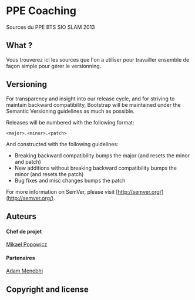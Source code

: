 # PPE Coaching

Sources du PPE BTS SIO SLAM 2013


## What ?

Vous trouverez ici les sources que l'on a utiliser pour travailler ensemble de façon simple pour gérer le versionning.


## Versioning

For transparency and insight into our release cycle, and for striving to maintain backward compatibility, Bootstrap will be maintained under the Semantic Versioning guidelines as much as possible.

Releases will be numbered with the following format:

`<major>.<minor>.<patch>`

And constructed with the following guidelines:

* Breaking backward compatibility bumps the major (and resets the minor and patch)
* New additions without breaking backward compatibility bumps the minor (and resets the patch)
* Bug fixes and misc changes bumps the patch

For more information on SemVer, please visit [http://semver.org/](http://semver.org/).



## Auteurs

#### Chef de projet
[Mikael Popowicz](mailto:m.popowicz@iris-bde.fr)

#### Partenaires
[Adam Menebhi](mailto:a.menebhi@iris-bde.fr)


## Copyright and license

